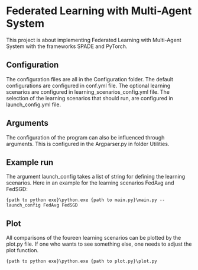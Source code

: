 # Federated Learning with Multi-Agent System

This project is about implementing Federated Learning with Multi-Agent System with the frameworks SPADE and PyTorch.

## Configuration
The configuration files are all in the Configuration folder.
The default configurations are configured in conf.yml file.
The optional learning scenarios are configured in learning_scenarios_config.yml file.
The selection of the learning scenarios that should run, are configured in launch_config.yml file.

## Arguments
The configuration of the program can also be influenced through arguments. 
This is configured in the Argparser.py in folder Utilities.

## Example run
The argument launch_config takes a list of string for defining the learning scenarios.
Here in an example for the learning scenarios FedAvg and FedSGD:
```
{path to python exe}\python.exe {path to main.py}\main.py --launch_config FedAvg FedSGD
```

## Plot
All comparisons of the foureen learning scenarios can be plotted by the plot.py file.
If one who wants to see something else, one needs to adjust the plot function.
```
{path to python exe}\python.exe {path to plot.py}\plot.py
```